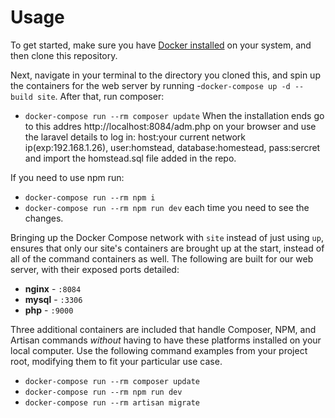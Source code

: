 # Usage

To get started, make sure you have [Docker installed](https://docs.docker.com/docker-for-mac/install/) on your system, and then clone this repository.

Next, navigate in your terminal to the directory you cloned this, and spin up the containers for the web server by running -`docker-compose up -d --build site`.
After that, run composer:
- `docker-compose run --rm composer update`
When the installation ends go to this addres http://localhost:8084/adm.php on your browser and use the laravel details to log in: host:your current network ip(exp:192.168.1.26), user:homstead, database:homestead, pass:sercret and import the homstead.sql file added in the repo.

If you need to use npm run:
- `docker-compose run --rm npm i`
- `docker-compose run --rm npm run dev` each time you need to see the changes.


Bringing up the Docker Compose network with `site` instead of just using `up`, ensures that only our site's containers are brought up at the start, instead of all of the command containers as well. The following are built for our web server, with their exposed ports detailed:

- **nginx** - `:8084`
- **mysql** - `:3306`
- **php** - `:9000`

Three additional containers are included that handle Composer, NPM, and Artisan commands *without* having to have these platforms installed on your local computer. Use the following command examples from your project root, modifying them to fit your particular use case.

- `docker-compose run --rm composer update`
- `docker-compose run --rm npm run dev`
- `docker-compose run --rm artisan migrate`
